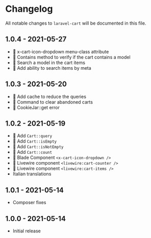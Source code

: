 # Changelog

All notable changes to `laravel-cart` will be documented in this file.

## 1.0.4 - 2021-05-27
- 💅 x-cart-icon-dropdown menu-class attribute
- 💅 Contains method to verify if the cart contains a model
- 💅 Search a model in the cart items
- 💅 Add ability to search items by meta

## 1.0.3 - 2021-05-20
- 💅 Add cache to reduce the queries
- 💅 Command to clear abandoned carts
- 🐛 CookieJar::get error

## 1.0.2 - 2021-05-19 
- 💅 Add `Cart::query`
- 💅 Add `Cart::isEmpty`
- 💅 Add `Cart::isNotEmpty`
- 💅 Add `Cart::count`
- 💅 Blade Component `<x-cart-icon-dropdown />`
- 💅 Livewire component `<livewire:cart-counter />`
- 💅 Livewire component `<livewire:cart-items />`
- Italian translations

## 1.0.1 - 2021-05-14
- Composer fixes

## 1.0.0 - 2021-05-14
- Initial release
